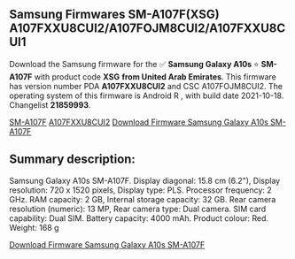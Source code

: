 <h2>Samsung Firmwares SM-A107F(XSG) A107FXXU8CUI2/A107FOJM8CUI2/A107FXXU8CUI1</h2>
Download the Samsung firmware for the ✅ <strong>Samsung Galaxy A10s </strong> ⭐ <strong>SM-A107F</strong> with product code <strong>XSG</strong> <strong> from United Arab Emirates</strong>. This firmware has version number PDA <strong>A107FXXU8CUI2</strong> and CSC A107FOJM8CUI2. The operating system of this firmware is Android R , with build date 2021-10-18. Changelist <strong>21859993</strong>.


[SM-A107F](https://samfirm.shop/samsung/model/SM-A107F)
[A107FXXU8CUI2](https://samfirm.shop/samsung/pda/A107FXXU8CUI2)
[Download Firmware Samsung Galaxy A10s SM-A107F](https://samfirm.shop/samsung/firmware/466110)
<h2>Summary description:</h2>
<p>Samsung Galaxy A10s SM-A107F. Display diagonal: 15.8 cm (6.2"), Display resolution: 720 x 1520 pixels, Display type: PLS. Processor frequency: 2 GHz. RAM capacity: 2 GB, Internal storage capacity: 32 GB. Rear camera resolution (numeric): 13 MP, Rear camera type: Dual camera. SIM card capability: Dual SIM. Battery capacity: 4000 mAh. Product colour: Red. Weight: 168 g</p>


[Download Firmware Samsung Galaxy A10s SM-A107F](https://samfirm.shop/samsung/firmware/466110)
